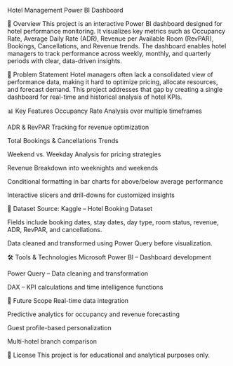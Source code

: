 Hotel Management Power BI Dashboard

📌 Overview
This project is an interactive Power BI dashboard designed for hotel performance monitoring. It visualizes key metrics such as Occupancy Rate, Average Daily Rate (ADR), Revenue per Available Room (RevPAR), Bookings, Cancellations, and Revenue trends. The dashboard enables hotel managers to track performance across weekly, monthly, and quarterly periods with clear, data-driven insights.

🎯 Problem Statement
Hotel managers often lack a consolidated view of performance data, making it hard to optimize pricing, allocate resources, and forecast demand. This project addresses that gap by creating a single dashboard for real-time and historical analysis of hotel KPIs.

📊 Key Features
Occupancy Rate Analysis over multiple timeframes

ADR & RevPAR Tracking for revenue optimization

Total Bookings & Cancellations Trends

Weekend vs. Weekday Analysis for pricing strategies

Revenue Breakdown into weeknights and weekends

Conditional formatting in bar charts for above/below average performance

Interactive slicers and drill-downs for customized insights

📂 Dataset
Source: Kaggle – Hotel Booking Dataset

Fields include booking dates, stay dates, day type, room status, revenue, ADR, RevPAR, and cancellations.

Data cleaned and transformed using Power Query before visualization.

🛠️ Tools & Technologies
Microsoft Power BI – Dashboard development

Power Query – Data cleaning and transformation

DAX – KPI calculations and time intelligence functions

🚀 Future Scope
Real-time data integration

Predictive analytics for occupancy and revenue forecasting

Guest profile-based personalization

Multi-hotel branch comparison

📜 License
This project is for educational and analytical purposes only.
